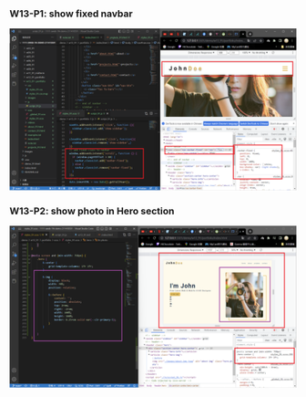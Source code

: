 ### W13-P1: show fixed navbar

![](w13-p1.png)

### W13-P2: show photo in Hero section

![](w13-p2.png)